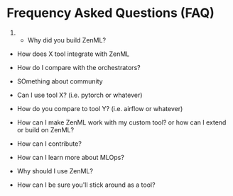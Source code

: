 # Frequency Asked Questions (FAQ)

1. - Why did you build ZenML?
- How does X tool integrate with ZenML
- How do I compare with the orchestrators?
- SOmething about  community

- Can I use tool X? (i.e. pytorch or whatever)
- How do you compare to tool Y? (i.e. airflow or whatever)
- How can I make ZenML work with my custom tool? or how can I extend or build on ZenML?
- How can I contribute?
- How can I learn more about MLOps?
- Why should I use ZenML?
- How can I be sure you'll stick around as a tool?